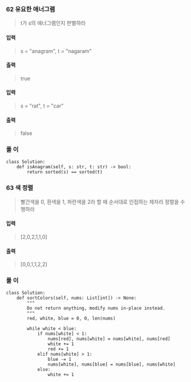 ### 62 유요한 애너그램
> t가 s의 애너그램인지 판별하라

#### 입력
> s = "anagram", t = "nagaram"

#### 출력
> true

#### 입력
> s = "rat", t = "car"

#### 출력
> false

### 풀 이
```python3
class Solution:
    def isAnagram(self, s: str, t: str) -> bool:
        return sorted(s) == sorted(t)
```

### 63 색 정렬
> 빨간색을 0, 흰색을 1, 파란색을 2라 할 때 순서대로 인접하는 제자리 정렬을 수행하라

#### 입력
> [2,0,2,1,1,0]

#### 출력
> [0,0,1,1,2,2]

### 풀 이
```python3
class Solution:
    def sortColors(self, nums: List[int]) -> None:
        """
        Do not return anything, modify nums in-place instead.
        """
        red, white, blue = 0, 0, len(nums)
        
        while white < blue:
            if nums[white] < 1:
                nums[red], nums[white] = nums[white], nums[red]
                white += 1
                red += 1
            elif nums[white] > 1:
                blue -= 1
                nums[white], nums[blue] = nums[blue], nums[white]
            else:
                white += 1     
```
